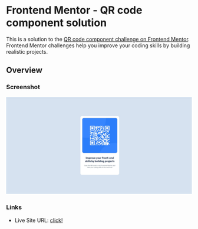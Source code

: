 # Frontend Mentor - QR code component solution

This is a solution to the [QR code component challenge on Frontend Mentor](https://www.frontendmentor.io/challenges/qr-code-component-iux_sIO_H). Frontend Mentor challenges help you improve your coding skills by building realistic projects. 

## Overview

### Screenshot

![](./screenshot.jpeg)


### Links

- Live Site URL: [click!](https://f1r3place.github.io/qr-code-component/)

